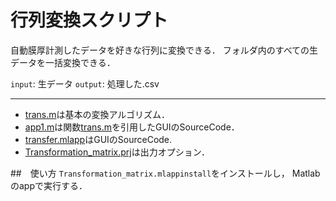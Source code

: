 # 行列変換スクリプト
自動膜厚計測したデータを好きな行列に変換できる．
フォルダ内のすべての生データを一括変換できる．

`input`: 生データ
`output`: 処理した.csv

---

- [trans.m](/trans.m)は基本の変換アルゴリズム．
- [app1.m](/app1.m)は関数[trans.m](/trans.m)を引用したGUIのSourceCode．
- [transfer.mlapp](/transfer.mlapp)はGUIのSourceCode.
- [Transformation_matrix.prj](/Transformation_matrix.prj)は出力オプション．

##　使い方
`Transformation_matrix.mlappinstall`をインストールし，
Matlabのappで実行する．
